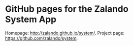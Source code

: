 # GitHub pages for the Zalando System App

Homepage: <http://zalando.github.io/system/>.
Project page: <https://github.com/zalando/system>.